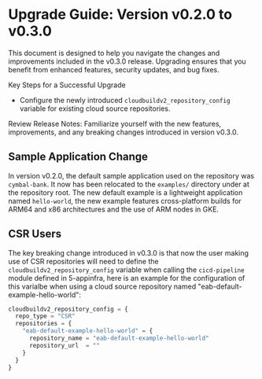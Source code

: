 # Upgrade Guide: Version v0.2.0 to v0.3.0

This document is designed to help you navigate the changes and improvements included in the v0.3.0 release. Upgrading ensures that you benefit from enhanced features, security updates, and bug fixes.

Key Steps for a Successful Upgrade
- Configure the newly introduced `cloudbuildv2_repository_config` variable for existing cloud source repositories.

Review Release Notes: Familiarize yourself with the new features, improvements, and any breaking changes introduced in version v0.3.0.

## Sample Application Change

In version v0.2.0, the default sample application used on the repository was `cymbal-bank`. It now has been relocated to the `examples/` directory under at the repository root. The new default example is a lightweight application named `hello-world`, the new example features cross-platform builds for ARM64 and x86 architectures and the use of ARM nodes in GKE.

## CSR Users

The key breaking change introduced in v0.3.0 is that now the user making use of CSR repositories will need to define the `cloudbuildv2_repository_config` variable when calling the `cicd-pipeline` module defined in 5-appinfra, here is an example for the configuration of this varialbe when using a cloud source repository named "eab-default-example-hello-world":

```terraform
cloudbuildv2_repository_config = {
  repo_type = "CSR"
  repositories = {
    "eab-default-example-hello-world" = {
      repository_name = "eab-default-example-hello-world"
      repository_url  = ""
    }
  }
}
```




